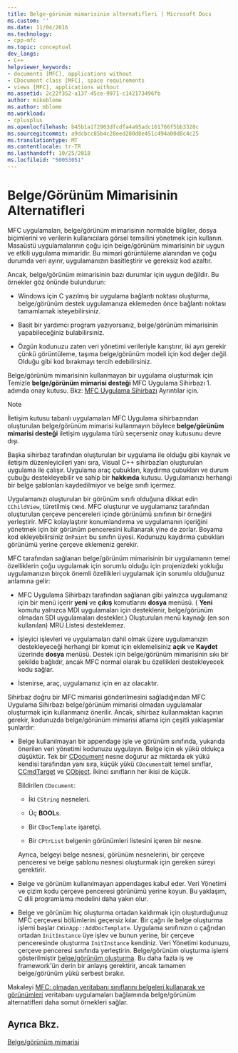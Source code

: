 ```yaml
---
title: Belge-görünüm mimarisinin alternatifleri | Microsoft Docs
ms.custom: ''
ms.date: 11/04/2016
ms.technology:
- cpp-mfc
ms.topic: conceptual
dev_langs:
- C++
helpviewer_keywords:
- documents [MFC], applications without
- CDocument class [MFC], space requirements
- views [MFC], applications without
ms.assetid: 2c22f352-a137-45ce-9971-c142173496fb
author: mikeblome
ms.author: mblome
ms.workload:
- cplusplus
ms.openlocfilehash: b45b1a1f2903dfcdfa4a95adc161766f5bb3328c
ms.sourcegitcommit: a9dcbcc85b4c28eed280d8e451c494a00d8c4c25
ms.translationtype: MT
ms.contentlocale: tr-TR
ms.lasthandoff: 10/25/2018
ms.locfileid: "50053051"
---
```

# <a name="alternatives-to-the-documentview-architecture"></a>Belge/Görünüm Mimarisinin Alternatifleri

MFC uygulamaları, belge/görünüm mimarisinin normalde bilgiler, dosya biçimlerini ve verilerin kullanıcılara görsel temsilini yönetmek için kullanın. Masaüstü uygulamalarının çoğu için belge/görünüm mimarisinin bir uygun ve etkili uygulama mimaridir. Bu mimari görüntüleme alanından ve çoğu durumda veri ayırır, uygulamanızın basitleştirir ve gereksiz kod azaltır.

Ancak, belge/görünüm mimarisinin bazı durumlar için uygun değildir. Bu örnekler göz önünde bulundurun:

- Windows için C yazılmış bir uygulama bağlantı noktası oluşturma, belge/görünüm destek uygulamanıza eklemeden önce bağlantı noktası tamamlamak isteyebilirsiniz.

- Basit bir yardımcı program yazıyorsanız, belge/görünüm mimarisinin yapabileceğiniz bulabilirsiniz.

- Özgün kodunuzu zaten veri yönetimi verileriyle karıştırır, iki ayrı gerekir çünkü görüntüleme, taşıma belge/görünüm modeli için kod değer değil. Olduğu gibi kod bırakmayı tercih edebilirsiniz.

Belge/görünüm mimarisinin kullanmayan bir uygulama oluşturmak için Temizle **belge/görünüm mimarisi desteği** MFC Uygulama Sihirbazı 1. adımda onay kutusu. Bkz: [MFC Uygulama Sihirbazı](../mfc/reference/mfc-application-wizard.md) Ayrıntılar için.

> [!NOTE]
>  İletişim kutusu tabanlı uygulamaları MFC Uygulama sihirbazından oluşturulan belge/görünüm mimarisi kullanmayın böylece **belge/görünüm mimarisi desteği** iletişim uygulama türü seçerseniz onay kutusunu devre dışı.

Başka sihirbaz tarafından oluşturulan bir uygulama ile olduğu gibi kaynak ve iletişim düzenleyicileri yanı sıra, Visual C++ sihirbazları oluşturulan uygulama ile çalışır. Uygulama araç çubukları, kaydırma çubukları ve durum çubuğu destekleyebilir ve sahip bir **hakkında** kutusu. Uygulamanızı herhangi bir belge şablonları kaydedilmiyor ve belge sınıfı içermez.

Uygulamanızı oluşturulan bir görünüm sınıfı olduğuna dikkat edin `CChildView`, türetilmiş `CWnd`. MFC oluşturur ve uygulamanız tarafından oluşturulan çerçeve pencereleri içinde görünümü sınıfının bir örneğini yerleştirir. MFC kolaylaştırır konumlandırma ve uygulamanın içeriğini yönetmek için bir görünüm penceresini kullanarak yine de zorlar. Boyama kod ekleyebilirsiniz `OnPaint` bu sınıfın üyesi. Kodunuzu kaydırma çubukları görünümü yerine çerçeve eklemeniz gerekir.

MFC tarafından sağlanan belge/görünüm mimarisinin bir uygulamanın temel özelliklerin çoğu uygulamak için sorumlu olduğu için projenizdeki yokluğu uygulamanızın birçok önemli özellikleri uygulamak için sorumlu olduğunuz anlamına gelir:

- MFC Uygulama Sihirbazı tarafından sağlanan gibi yalnızca uygulamanız için bir menü içerir **yeni** ve **çıkış** komutlarını **dosya** menüsü. ( **Yeni** komutu yalnızca MDI uygulamaları için desteklenir, belge/görünüm olmadan SDI uygulamaları destekler.) Oluşturulan menü kaynağı (en son kullanılan) MRU Listesi desteklemez.

- İşleyici işlevleri ve uygulamaları dahil olmak üzere uygulamanızın destekleyeceği herhangi bir komut için eklemelisiniz **açık** ve **Kaydet** üzerinde **dosya** menüsü. Destek için belge/görünüm mimarisinin sıkı bir şekilde bağlıdır, ancak MFC normal olarak bu özellikleri destekleyecek kodu sağlar.

- İstenirse, araç, uygulamanız için en az olacaktır.

Sihirbaz doğru bir MFC mimarisi gönderilmesini sağladığından MFC Uygulama Sihirbazı belge/görünüm mimarisi olmadan uygulamalar oluşturmak için kullanmanız önerilir. Ancak, sihirbaz kullanmaktan kaçının gerekir, kodunuzda belge/görünüm mimarisi atlama için çeşitli yaklaşımlar şunlardır:

- Belge kullanılmayan bir appendage işle ve görünüm sınıfında, yukarıda önerilen veri yönetimi kodunuzu uygulayın. Belge için ek yükü oldukça düşüktür. Tek bir [CDocument](../mfc/reference/cdocument-class.md) nesne doğurur az miktarda ek yükü kendisi tarafından yanı sıra, küçük yükü `CDocument`ait temel sınıflar, [CCmdTarget](../mfc/reference/ccmdtarget-class.md) ve [CObject](../mfc/reference/cobject-class.md). İkinci sınıfların her ikisi de küçük.

   Bildirilen `CDocument`:

   - İki `CString` nesneleri.

   - Üç **BOOL**s.

   - Bir `CDocTemplate` işaretçi.

   - Bir `CPtrList` belgenin görünümleri listesini içeren bir nesne.

   Ayrıca, belgeyi belge nesnesi, görünüm nesnelerini, bir çerçeve penceresi ve belge şablonu nesnesi oluşturmak için gereken süreyi gerektirir.

- Belge ve görünüm kullanılmayan appendages kabul eder. Veri Yönetimi ve çizim kodu çerçeve penceresi görünümü yerine koyun. Bu yaklaşım, C dili programlama modelini daha yakın olur.

- Belge ve görünüm hiç oluşturma ortadan kaldırmak için oluşturduğunuz MFC çerçevesi bölümlerini geçersiz kılar. Bir çağrı ile belge oluşturma işlemi başlar `CWinApp::AddDocTemplate`. Uygulama sınıfınızın o çağrıdan ortadan `InitInstance` üye işlev ve bunun yerine, bir çerçeve penceresinde oluşturma `InitInstance` kendiniz. Veri Yönetimi kodunuzu, çerçeve penceresi sınıfında yerleştirin. Belge/görünüm oluşturma işlemi gösterilmiştir [belge/görünüm oluşturma](../mfc/document-view-creation.md). Bu daha fazla iş ve framework'ün derin bir anlayış gerektirir, ancak tamamen belge/görünüm yükü serbest bırakır.

Makaleyi [MFC: olmadan veritabanı sınıflarını belgeleri kullanarak ve görünümleri](../data/mfc-using-database-classes-without-documents-and-views.md) veritabanı uygulamaları bağlamında belge/görünüm alternatifleri daha somut örnekleri sağlar.

## <a name="see-also"></a>Ayrıca Bkz.

[Belge/görünüm mimarisi](../mfc/document-view-architecture.md)

